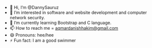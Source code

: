 - 👋 Hi, I’m @DannySauruz
- 👀 I’m interested in software and website development and computer network security.
- 🌱 I’m currently learning Bootstrap and C language.
- 📫 How to reach me = aqmardanishhakim@gmail.com
- 😄 Pronouns: hee/hee 
- ⚡ Fun fact: I am a good swimmer

<!---
DannySauruz/DannySauruz is a ✨ special ✨ repository because its `README.md` (this file) appears on your GitHub profile.
You can click the Preview link to take a look at your changes.
--->
